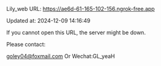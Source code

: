 Lily_web URL: https://ae6d-61-165-102-156.ngrok-free.app

Updated at: 2024-12-09 14:16:49

If you cannot open this URL, the server might be down.

Please contact: 

goley04@foxmail.com Or Wechat:GL_yeaH
